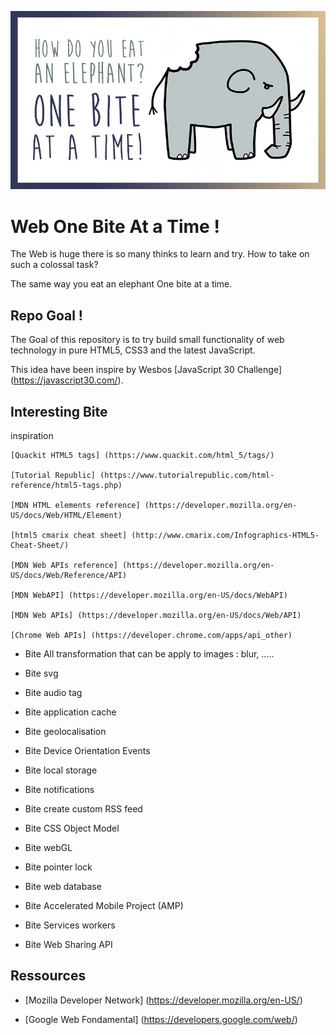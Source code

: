 ![](eat_an_elephant.jpg)

# Web One Bite At a Time !

The Web is huge there is so many thinks to learn and try.
How to take on such a colossal task? 

The same way you eat an elephant One bite at a time.

## Repo Goal !

The Goal of this repository is to try build small functionality of web technology
in pure HTML5, CSS3 and the latest JavaScript.

This idea have been inspire by Wesbos [JavaScript 30 Challenge] (https://javascript30.com/).

## Interesting Bite

  inspiration

    [Quackit HTML5 tags] (https://www.quackit.com/html_5/tags/) 

    [Tutorial Republic] (https://www.tutorialrepublic.com/html-reference/html5-tags.php)

    [MDN HTML elements reference] (https://developer.mozilla.org/en-US/docs/Web/HTML/Element)
    
    [html5 cmarix cheat sheet] (http://www.cmarix.com/Infographics-HTML5-Cheat-Sheet/) 

    [MDN Web APIs reference] (https://developer.mozilla.org/en-US/docs/Web/Reference/API)

    [MDN WebAPI] (https://developer.mozilla.org/en-US/docs/WebAPI)

    [MDN Web APIs] (https://developer.mozilla.org/en-US/docs/Web/API)

    [Chrome Web APIs] (https://developer.chrome.com/apps/api_other)


* Bite All transformation that can be apply to images : blur, .....

* Bite svg

* Bite audio tag

* Bite application cache

* Bite geolocalisation

* Bite Device Orientation Events

* Bite local storage

* Bite notifications

* Bite create custom RSS feed

* Bite CSS Object Model

* Bite webGL

* Bite pointer lock

* Bite web database

* Bite Accelerated Mobile Project (AMP)  

* Bite Services workers

* Bite Web Sharing API

## Ressources 

* [Mozilla Developer Network] (https://developer.mozilla.org/en-US/) 

* [Google Web Fondamental] (https://developers.google.com/web/)